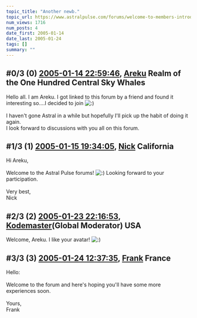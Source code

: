 ```yaml
---
topic_title: "Another newb."
topic_url: https://www.astralpulse.com/forums/welcome-to-members-introductions!/another-newb
num_views: 1716
num_posts: 4
date_first: 2005-01-14
date_last: 2005-01-24
tags: []
summary: ""
---
```


## \#0/3 (0) [2005-01-14 22:59:46](https://www.astralpulse.com/forums/index.php?msg=142971), [Areku](https://www.astralpulse.com/forums/profile/?u=8033) Realm of the One Hundred Central Sky Whales ##
<section>
Hello all. I am Areku. I got linked to this forum by a friend and found it interesting so....I decided to join
<img alt=":)" class="smiley" src="https://www.astralpulse.com/forums/Smileys/fugue/smiley.png" title="Smiley"/>
<br>
<br>
I haven't gone Astral in a while but hopefully I'll pick up the habit of doing it again.
<br>
I look forward to discussions with you all on this forum.
</section>

## \#1/3 (1) [2005-01-15 19:34:05](https://www.astralpulse.com/forums/index.php?msg=143144), [Nick](https://www.astralpulse.com/forums/profile/?u=2080) California ##
<section>
Hi Areku,
<br>
<br>
Welcome to the Astral Pulse forums!
<img alt=":)" class="smiley" src="https://www.astralpulse.com/forums/Smileys/fugue/smiley.png" title="Smiley"/>
Looking forward to your participation.
<br>
<br>
Very best,
<br>
Nick
</section>

## \#2/3 (2) [2005-01-23 22:16:53](https://www.astralpulse.com/forums/index.php?msg=144514), [Kodemaster](https://www.astralpulse.com/forums/profile/?u=426)(Global Moderator) USA ##
<section>
Welcome, Areku. I like your avatar!
<img alt=":)" class="smiley" src="https://www.astralpulse.com/forums/Smileys/fugue/smiley.png" title="Smiley"/>
</section>

## \#3/3 (3) [2005-01-24 12:37:35](https://www.astralpulse.com/forums/index.php?msg=144627), [Frank](https://www.astralpulse.com/forums/profile/?u=359) France ##
<section>
Hello:
<br>
<br>
Welcome to the forum and here's hoping you'll have some more experiences soon.
<br>
<br>
Yours,
<br>
Frank
</section>